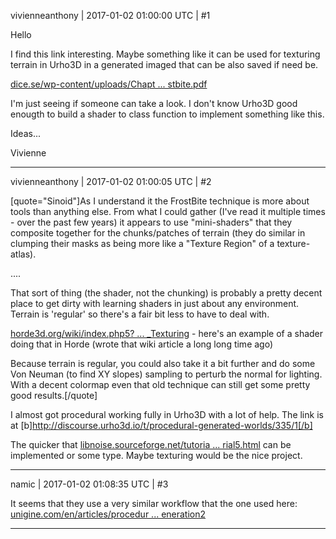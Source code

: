 vivienneanthony | 2017-01-02 01:00:00 UTC | #1

Hello

I find this link interesting. Maybe something like it can be used for texturing terrain in Urho3D in a generated imaged that can be also saved if need be.

[dice.se/wp-content/uploads/Chapt ... stbite.pdf](http://dice.se/wp-content/uploads/Chapter5-Andersson-Terrain_Rendering_in_Frostbite.pdf)

I'm just seeing if someone can take a look. I don't know Urho3D good enougth to build a shader to class function to implement something like this.

Ideas...

Vivienne

-------------------------

vivienneanthony | 2017-01-02 01:00:05 UTC | #2

[quote="Sinoid"]As I understand it the FrostBite technique is more about tools than anything else. From what I could gather (I've read it multiple times - over the past few years) it appears to use "mini-shaders" that they composite together for the chunks/patches of terrain (they do similar in clumping their masks as being more like a "Texture Region" of a texture-atlas).

....

That sort of thing (the shader, not the chunking) is probably a pretty decent place to get dirty with learning shaders in just about any environment. Terrain is 'regular' so there's a fair bit less to have to deal with.

[horde3d.org/wiki/index.php5? ... _Texturing](http://www.horde3d.org/wiki/index.php5?title=Shading_Technique_-_Dot_Product_Detail_Texturing) - here's an example of a shader doing that in Horde (wrote that wiki article a long long time ago)

Because terrain is regular, you could also take it a bit further and do some Von Neuman (to find XY slopes) sampling to perturb the normal for lighting. With a decent colormap even that old technique can still get some pretty good results.[/quote]


I almost got procedural working fully in Urho3D with a lot of help. The link is at [b]http://discourse.urho3d.io/t/procedural-generated-worlds/335/1[/b]

The quicker that [libnoise.sourceforge.net/tutoria ... rial5.html](http://libnoise.sourceforge.net/tutorials/tutorial5.html) can be implemented or some type.  Maybe texturing would be the nice project.

-------------------------

namic | 2017-01-02 01:08:35 UTC | #3

It seems that they use a very similar workflow that the one used here: [unigine.com/en/articles/procedur ... eneration2](http://unigine.com/en/articles/procedural-content-generation2)

-------------------------

